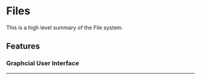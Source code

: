 # Files

This is a high level summary of the File system.

## Features

### Graphcial User Interface

---